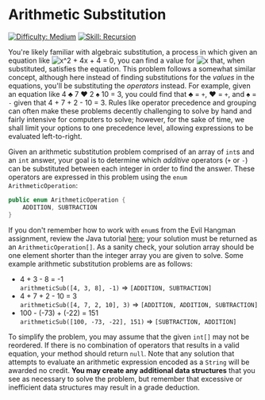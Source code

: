 # Arithmetic Substitution
[![Difficulty: Medium](https://img.shields.io/badge/difficulty-medium-yellow)]()
[![Skill: Recursion](https://img.shields.io/badge/skill-recursion-blue)]()

You're likely familiar with algebraic substitution, a process in which given an equation like
![x^2 + 4x + 4 = 0](https://render.githubusercontent.com/render/math?math=x%5E2%20%2B%204x%20%2B%204%20%3D%200),
you can find a value for ![x](https://render.githubusercontent.com/render/math?math=x) that, when substituted, satisfies
the equation.  This problem follows a somewhat similar concept, although here instead of finding substitutions for the
*values* in the equations, you'll be substituting the *operators* instead.  For example, given an equation like
4 &clubs; 7 &hearts; 2 &spades; 10 = 3, you could find that &clubs; = `+`, &hearts; = `+`, and &spades; = `-` given that
4 + 7 + 2 - 10 = 3.  Rules like operator precedence and grouping can often make these problems decently challenging to
solve by hand and fairly intensive for computers to solve; however, for the sake of time, we shall limit your options to
one precedence level, allowing expressions to be evaluated left-to-right.

Given an arithmetic substitution problem comprised of an array of `int`s and an `int` answer, your goal is to determine
which *additive* operators (`+` or `-`) can be substituted between each integer in order to find the answer.  These
operators are expressed in this problem using the `enum ArithmeticOperation`:
```java
public enum ArithmeticOperation {
    ADDITION, SUBTRACTION
}
```
If you don't remember how to work with `enum`s from the Evil Hangman assignment, review the Java tutorial
[here](https://docs.oracle.com/javase/tutorial/java/javaOO/enum.html); your solution must be returned as an
`ArithmeticOperation[]`.  As a sanity check, your solution array should be one element shorter than the integer array
you are given to solve.  Some example arithmetic substitution problems are as follows:

- 4 + 3 - 8 = -1  
`arithmeticSub([4, 3, 8], -1)` &rArr; `[ADDITION, SUBTRACTION]`
- 4 + 7 + 2 - 10 = 3  
`arithmeticSub([4, 7, 2, 10], 3)` &rArr; `[ADDITION, ADDITION, SUBTRACTION]`
- 100 - (-73) + (-22) = 151  
`arithmeticSub([100, -73, -22], 151)` &rArr; `[SUBTRACTION, ADDITION]`

To simplify the problem, you may assume that the given `int[]` may not be reordered.  If there is no combination of
operators that results in a valid equation, your method should return `null`.  Note that any solution that attempts to
evaluate an arithmetic expression encoded as a `String` will be awarded no credit.  **You may create any additional data
structures** that you see as necessary to solve the problem, but remember that excessive or inefficient data structures
may result in a grade deduction.
